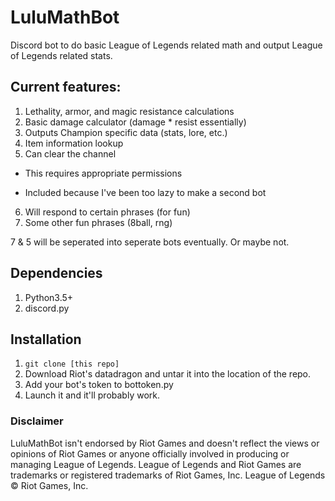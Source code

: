 # LuluMathBot
Discord bot to do basic League of Legends related math and output League of Legends related stats. 

## Current features:
1. Lethality, armor, and magic resistance calculations
2. Basic damage calculator (damage * resist essentially)
3. Outputs Champion specific data (stats, lore, etc.)
4. Item information lookup
5. Can clear the channel
  + This requires appropriate permissions
  - Included because I've been too lazy to make a second bot
6. Will respond to certain phrases (for fun)
7. Some other fun phrases (8ball, rng)

7 & 5 will be seperated into seperate bots eventually. Or maybe not.

## Dependencies
1. Python3.5+
2. discord.py

## Installation
1. `git clone [this repo]`
2. Download Riot's datadragon and untar it into the location of the repo.
3. Add your bot's token to bottoken.py
4. Launch it and it'll probably work.

### Disclaimer
LuluMathBot isn't endorsed by Riot Games and doesn't reflect the views or opinions of Riot Games
or anyone officially involved in producing or managing League of Legends.
League of Legends and Riot Games are trademarks or registered trademarks of Riot Games, Inc. League of Legends © Riot Games, Inc.
